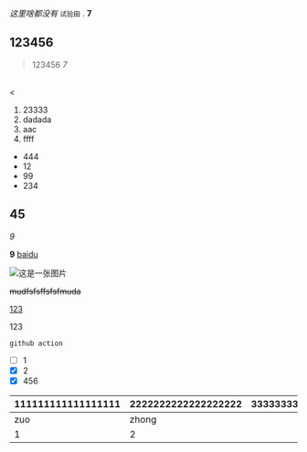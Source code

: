 *这里啥都没有*
`试验田`
.
**7**
## 123456
>123456
*7*


<br>
<    
                      
1. 23333
2. dadada
3. aac
4. ffff
                      
* 444
* 12
* 99
* 234                      
                      
                      
                      
                      
## 45
*9*

__9__
[baidu](https://baidu.com)


![这是一张图片](https://img-blog.csdnimg.cn/8bbc653f3f854023856762ed2c8e43e9.png)


~~mudfsfsffsfsfmuda~~

<u>123</u>

123

`github action`

- [ ] 1
- [x] 2
- [x] 456

|111111111111111111|2222222222222222222|3333333333333|
|:---- |---- |----: |
|zuo  |zhong |you |
|1 |2 |3 |
